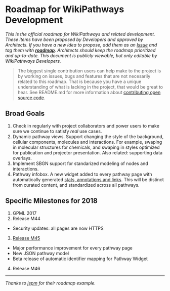 # Roadmap for WikiPathways Development
_This is the official roadmap for WikiPathways and related development. These items have been proposed by Developers and approved by Architects. If you have a new idea to propose, add them as an [Issue](https://github.com/wikipathways/wikipathways.org/issues) and tag them with __[roadmap](https://github.com/wikipathways/wikipathways.org/issues?q=is%3Aissue+is%3Aopen+label%3Aroadmap)__. Architects should keep the roadmap prioritized and up-to-date. This document is publicly viewable, but only editable by WikiPathways Developers._

> The biggest single contribution users can help make to the project is by working on issues, bugs and features that are not necesarily related to this roadmap. That is because you have a unique understanding of what is lacking in the project, that would be great to hear. See README.md for more information about [contributing open source code](README.md).

## Broad Goals
1. Check in regularly with project collaborators and power users to make sure we continue to satisfy _real_ use cases.
2. Dynamic pathway views. Support changing the style of the background, cellular components, molecules and interactions. For example, swaping in molecular structures for chemicals, and swaping in styles optimized for publication and projector presentation. Also related: supporting data overlays.
3. Implement SBGN support for standarized modeling of nodes and interactions.
4. Pathway infobox. A new widget added to every pathway page with automatically generated [stats, annotations and links](https://docs.google.com/document/d/12xEqjevcMm9N50q-L3jQU5fQZ9Ubcj5wxWgmuztJVjM/edit?usp=sharing). This will be distinct from curated content, and standardized across all pathways.

## Specific Milestones for 2018
1. GPML 2017
2. Release M44
  * Security updates: all pages are now HTTPS 
3. [Release M45](https://github.com/wikipathways/wikipathways.org/milestone/1)
  * Major performance improvement for every pathway page
  * New JSON pathway model
  * Beta release of automatic identifier mapping for Pathway Widget
4. Release M46 

---
_Thanks to [jspm](https://github.com/jspm) for their roadmap example._
